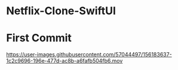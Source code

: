 # Netflix-Clone-SwiftUI

# First Commit
https://user-images.githubusercontent.com/57044497/156183637-1c2c9696-196e-477d-ac8b-a6fafb504fb6.mov


